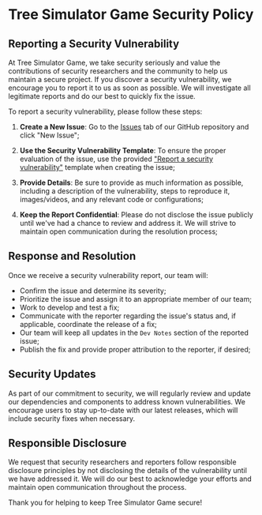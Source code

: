 # Tree Simulator Game Security Policy

## Reporting a Security Vulnerability

At Tree Simulator Game, we take security seriously and value the contributions of security researchers and the community to help us maintain a secure project. If you discover a security vulnerability, we encourage you to report it to us as soon as possible. We will investigate all legitimate reports and do our best to quickly fix the issue.

To report a security vulnerability, please follow these steps:

1. **Create a New Issue**: Go to the [Issues](https://github.com/Mangito/Tree-Simulator/issues) tab of our GitHub repository and click "New Issue";

2. **Use the Security Vulnerability Template**: To ensure the proper evaluation of the issue, use the provided ["Report a security vulnerability"](https://github.com/Mangito/Tree-Simulator/security/advisories/new) template when creating the issue;

3. **Provide Details**: Be sure to provide as much information as possible, including a description of the vulnerability, steps to reproduce it, images/videos, and any relevant code or configurations;

4. **Keep the Report Confidential**: Please do not disclose the issue publicly until we've had a chance to review and address it. We will strive to maintain open communication during the resolution process;

## Response and Resolution

Once we receive a security vulnerability report, our team will:

- Confirm the issue and determine its severity;
- Prioritize the issue and assign it to an appropriate member of our team;
- Work to develop and test a fix;
- Communicate with the reporter regarding the issue's status and, if applicable, coordinate the release of a fix;
- Our team will keep all updates in the `Dev Notes` section of the reported issue;
- Publish the fix and provide proper attribution to the reporter, if desired;

## Security Updates

As part of our commitment to security, we will regularly review and update our dependencies and components to address known vulnerabilities. We encourage users to stay up-to-date with our latest releases, which will include security fixes when necessary.

## Responsible Disclosure

We request that security researchers and reporters follow responsible disclosure principles by not disclosing the details of the vulnerability until we have addressed it. We will do our best to acknowledge your efforts and maintain open communication throughout the process.

Thank you for helping to keep Tree Simulator Game secure!
